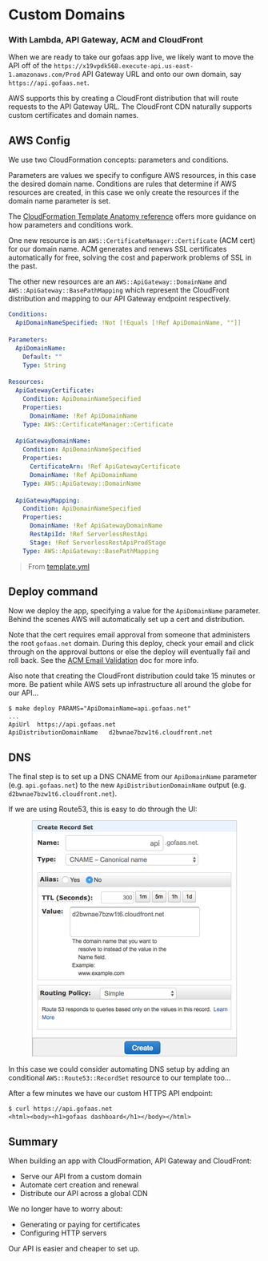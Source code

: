 # Custom Domains
### With Lambda, API Gateway, ACM and CloudFront

When we are ready to take our gofaas app live, we likely want to move the API off of the `https://x19vpdk568.execute-api.us-east-1.amazonaws.com/Prod` API Gateway URL and onto our own domain, say `https://api.gofaas.net`.

AWS supports this by creating a CloudFront distribution that will route requests to the API Gateway URL. The CloudFront CDN naturally supports custom certificates and domain names.

## AWS Config

We use two CloudFormation concepts: parameters and conditions. 

Parameters are values we specify to configure AWS resources, in this case the desired domain name. Conditions are rules that determine if AWS resources are created, in this case we only create the resources if the domain name parameter is set.

The [CloudFormation Template Anatomy reference](https://docs.aws.amazon.com/AWSCloudFormation/latest/UserGuide/template-anatomy.html) offers more guidance on how parameters and conditions work.

One new resource is an `AWS::CertificateManager::Certificate` (ACM cert) for our domain name. ACM generates and renews SSL certificates automatically for free, solving the cost and paperwork problems of SSL in the past.

The other new resources are an `AWS::ApiGateway::DomainName` and `AWS::ApiGateway::BasePathMapping` which represent the CloudFront distribution and mapping to our API Gateway endpoint respectively.

```yaml
Conditions:
  ApiDomainNameSpecified: !Not [!Equals [!Ref ApiDomainName, ""]]

Parameters:
  ApiDomainName:
    Default: ""
    Type: String

Resources:
  ApiGatewayCertificate:
    Condition: ApiDomainNameSpecified
    Properties:
      DomainName: !Ref ApiDomainName
    Type: AWS::CertificateManager::Certificate

  ApiGatewayDomainName:
    Condition: ApiDomainNameSpecified
    Properties:
      CertificateArn: !Ref ApiGatewayCertificate
      DomainName: !Ref ApiDomainName
    Type: AWS::ApiGateway::DomainName

  ApiGatewayMapping:
    Condition: ApiDomainNameSpecified
    Properties:
      DomainName: !Ref ApiGatewayDomainName
      RestApiId: !Ref ServerlessRestApi
      Stage: !Ref ServerlessRestApiProdStage
    Type: AWS::ApiGateway::BasePathMapping
```
> From [template.yml](template.yml)

## Deploy command

Now we deploy the app, specifying a value for the `ApiDomainName` parameter. Behind the scenes AWS will automatically set up a cert and distribution.

Note that the cert requires email approval from someone that administers the root `gofaas.net` domain. During this deploy, check your email and click through on the approval buttons or else the deploy will eventually fail and roll back. See the [ACM Email Validation](https://docs.aws.amazon.com/acm/latest/userguide/gs-acm-validate-email.html) doc for more info.

Also note that creating the CloudFront distribution could take 15 minutes or more. Be patient while AWS sets up infrastructure all around the globe for our API...

```shell
$ make deploy PARAMS="ApiDomainName=api.gofaas.net"
...
ApiUrl	https://api.gofaas.net
ApiDistributionDomainName	d2bwnae7bzw1t6.cloudfront.net
```

## DNS

The final step is to set up a DNS CNAME from our `ApiDomainName` parameter (e.g. `api.gofaas.net`) to the new `ApiDistributionDomainName` output (e.g. `d2bwnae7bzw1t6.cloudfront.net`).

If we are using Route53, this is easy to do through the UI:

<p align="center"><img src="img/route53.png" alt="alt text" width="410" /></p>

In this case we could consider automating DNS setup by adding an conditional `AWS::Route53::RecordSet` resource to our template too...

After a few minutes we have our custom HTTPS API endpoint:

```shell
$ curl https://api.gofaas.net
<html><body><h1>gofaas dashboard</h1></body></html>
```

## Summary

When building an app with CloudFormation, API Gateway and CloudFront:

- Serve our API from a custom domain
- Automate cert creation and renewal
- Distribute our API across a global CDN

We no longer have to worry about:

- Generating or paying for certificates
- Configuring HTTP servers

Our API is easier and cheaper to set up.
